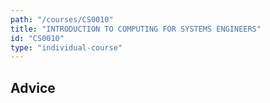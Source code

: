 ```yaml
---
path: "/courses/CS0010"
title: "INTRODUCTION TO COMPUTING FOR SYSTEMS ENGINEERS"
id: "CS0010"
type: "individual-course"
---
```


## Advice


